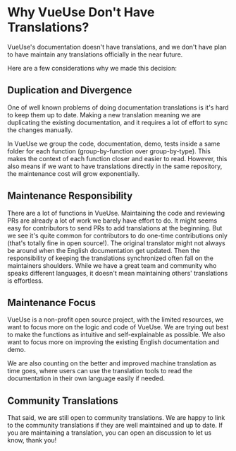 # Why VueUse Don't Have Translations?

VueUse's documentation doesn't have translations, and we don't have plan to have maintain any translations officially in the near future.

Here are a few considerations why we made this decision:

## Duplication and Divergence

One of well known problems of doing documentation translations is it's hard to keep them up to date. Making a new translation meaning we are duplicating the existing documentation, and it requires a lot of effort to sync the changes manually.

In VueUse we group the code, documentation, demo, tests inside a same folder for each function (group-by-function over group-by-type). This makes the context of each function closer and easier to read. However, this also means if we want to have translations directly in the same repository, the maintenance cost will grow exponentially.

## Maintenance Responsibility

There are a lot of functions in VueUse. Maintaining the code and reviewing PRs are already a lot of work we barely have effort to do. It might seems easy for contributors to send PRs to add translations at the beginning. But we see it's quite common for contributors to do one-time contributions only (that's totally fine in open source!). The original translator might not always be around when the English documentation get updated. Then the responsibility of keeping the translations synchronized often fall on the maintainers shoulders. While we have a great team and community who speaks different languages, it doesn't mean maintaining others' translations is effortless.

## Maintenance Focus

VueUse is a non-profit open source project, with the limited resources, we want to focus more on the logic and code of VueUse. We are trying out best to make the functions as intuitive and self-explainable as possible. We also want to focus more on improving the existing English documentation and demo.

We are also counting on the better and improved machine translation as time goes, where users can use the translation tools to read the documentation in their own language easily if needed.

## Community Translations

That said, we are still open to community translations. We are happy to link to the community translations if they are well maintained and up to date. If you are maintaining a translation, you can open an discussion to let us know, thank you!
